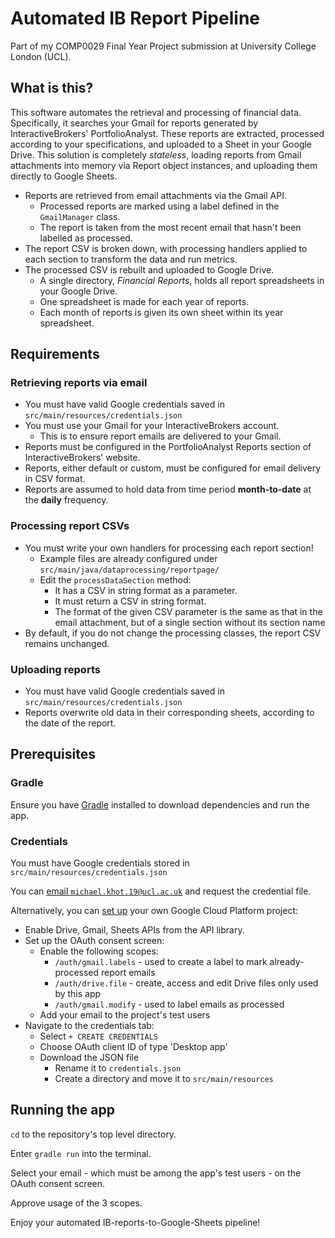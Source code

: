 # Automated IB Report Pipeline
Part of my COMP0029 Final Year Project submission at University College London (UCL).

## What is this?

This software automates the retrieval and processing of financial data.
Specifically, it searches your Gmail for reports generated by InteractiveBrokers' PortfolioAnalyst.
These reports are extracted, processed according to your specifications, and uploaded to a Sheet in your Google Drive.
This solution is completely *stateless*, loading reports from Gmail attachments into memory via Report object instances, 
and uploading them directly to Google Sheets.

- Reports are retrieved from email attachments via the Gmail API.
  - Processed reports are marked using a label defined in the `GmailManager` class.
  - The report is taken from the most recent email that hasn't been labelled as processed.
- The report CSV is broken down, with processing handlers applied to each section to transform the data and run metrics.
- The processed CSV is rebuilt and uploaded to Google Drive.
  - A single directory, *Financial Reports*, holds all report spreadsheets in your Google Drive.
  - One spreadsheet is made for each year of reports.
  - Each month of reports is given its own sheet within its year spreadsheet.

## Requirements

### Retrieving reports via email

- You must have valid Google credentials saved in `src/main/resources/credentials.json`
- You must use your Gmail for your InteractiveBrokers account.
  - This is to ensure report emails are delivered to your Gmail.
- Reports must be configured in the PortfolioAnalyst Reports section of InteractiveBrokers' website.
- Reports, either default or custom, must be configured for email delivery in CSV format.
- Reports are assumed to hold data from time period **month-to-date** at the **daily** frequency.

### Processing report CSVs

- You must write your own handlers for processing each report section!
  - Example files are already configured under `src/main/java/dataprocessing/reportpage/`
  - Edit the `processDataSection` method:
    - It has a CSV in string format as a parameter.
    - It must return a CSV in string format.
    - The format of the given CSV parameter is the same as that in the email attachment, but of a single section without its section name
- By default, if you do not change the processing classes, the report CSV remains unchanged.

### Uploading reports

- You must have valid Google credentials saved in `src/main/resources/credentials.json`
- Reports overwrite old data in their corresponding sheets, according to the date of the report.

## Prerequisites

### Gradle

Ensure you have [Gradle](https://gradle.org/install/) installed to download dependencies and run the app.

### Credentials

You must have Google credentials stored in `src/main/resources/credentials.json`

You can [email `michael.khot.19@ucl.ac.uk`](mailto:michael.khot.19@ucl.ac.uk?subject=Request%20Credential%20file) and request the credential file.

Alternatively, you can [set up](https://console.cloud.google.com/projectcreate) your own Google Cloud Platform project:
- Enable Drive, Gmail, Sheets APIs from the API library.
- Set up the OAuth consent screen:
  - Enable the following scopes:
    - `/auth/gmail.labels` - used to create a label to mark already-processed report emails
    - `/auth/drive.file` - create, access and edit Drive files only used by this app
    - `/auth/gmail.modify` - used to label emails as processed
  - Add your email to the project's test users
- Navigate to the credentials tab:
  - Select `+ CREATE CREDENTIALS`
  - Choose OAuth client ID of type 'Desktop app'
  - Download the JSON file
    - Rename it to `credentials.json`
    - Create a directory and move it to `src/main/resources`

## Running the app

`cd` to the repository's top level directory.

Enter `gradle run` into the terminal.

Select your email - which must be among the app's test users - on the OAuth consent screen.

Approve usage of the 3 scopes.

Enjoy your automated IB-reports-to-Google-Sheets pipeline!
